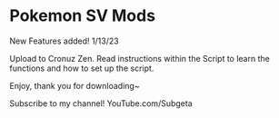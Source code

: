 # Pokemon SV Mods

New Features added! 1/13/23

Upload to Cronuz Zen.
Read instructions within the Script to learn the functions and how to set up the script.

Enjoy, thank you for downloading~

Subscribe to my channel! YouTube.com/Subgeta

